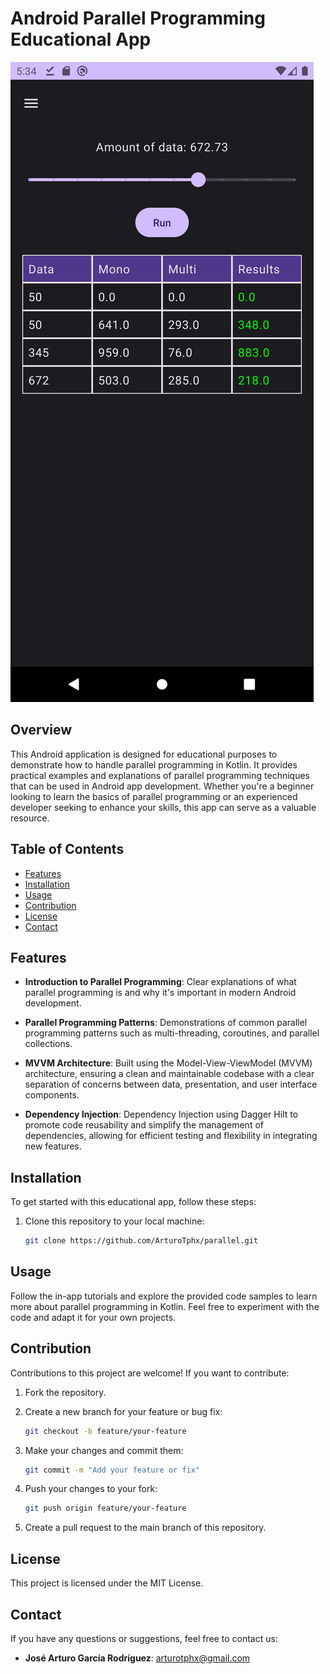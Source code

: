 # Android Parallel Programming Educational App

![App Demo](parallel.png)

## Overview

This Android application is designed for educational purposes to demonstrate how to handle parallel programming in Kotlin. It provides practical examples and explanations of parallel programming techniques that can be used in Android app development. Whether you're a beginner looking to learn the basics of parallel programming or an experienced developer seeking to enhance your skills, this app can serve as a valuable resource.

## Table of Contents

- [Features](#features)
- [Installation](#installation)
- [Usage](#usage)
- [Contribution](#contribution)
- [License](#license)
- [Contact](#contact)

## Features

- **Introduction to Parallel Programming**: Clear explanations of what parallel programming is and why it's important in modern Android development.

- **Parallel Programming Patterns**: Demonstrations of common parallel programming patterns such as multi-threading, coroutines, and parallel collections.

- **MVVM Architecture**: Built using the Model-View-ViewModel (MVVM) architecture, ensuring a clean and maintainable codebase with a clear separation of concerns between data, presentation, and user interface components.

- **Dependency Injection**: Dependency Injection using Dagger Hilt to promote code reusability and simplify the management of dependencies, allowing for efficient testing and flexibility in integrating new features.

## Installation

To get started with this educational app, follow these steps:

1. Clone this repository to your local machine:

   ```bash
   git clone https://github.com/ArturoTphx/parallel.git

## Usage

Follow the in-app tutorials and explore the provided code samples to learn more about parallel programming in Kotlin. Feel free to experiment with the code and adapt it for your own projects.

## Contribution

Contributions to this project are welcome! If you want to contribute:

1. Fork the repository.
2. Create a new branch for your feature or bug fix:

   ```bash 
   git checkout -b feature/your-feature
   
3. Make your changes and commit them:

   ```bash
   git commit -m "Add your feature or fix"
   
4. Push your changes to your fork: 
   
   ```bash
   git push origin feature/your-feature
   
5. Create a pull request to the main branch of this repository.

## License

This project is licensed under the MIT License.

## Contact

If you have any questions or suggestions, feel free to contact us:

- **José Arturo García Rodríguez**: arturotphx@gmail.com

